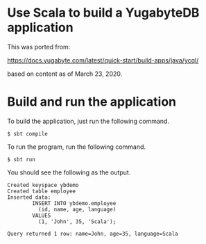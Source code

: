 # Use Scala to build a YugabyteDB application

This was ported from:

https://docs.yugabyte.com/latest/quick-start/build-apps/java/ycql/

based on content as of March 23, 2020.

# Build and run the application

To build the application, just run the following command.

`$ sbt compile`

To run the program, run the following command.

`$ sbt run`

You should see the following as the output.

```
Created keyspace ybdemo
Created table employee
Inserted data:
        INSERT INTO ybdemo.employee
          (id, name, age, language)
        VALUES
          (1, 'John', 35, 'Scala');

Query returned 1 row: name=John, age=35, language=Scala
```
